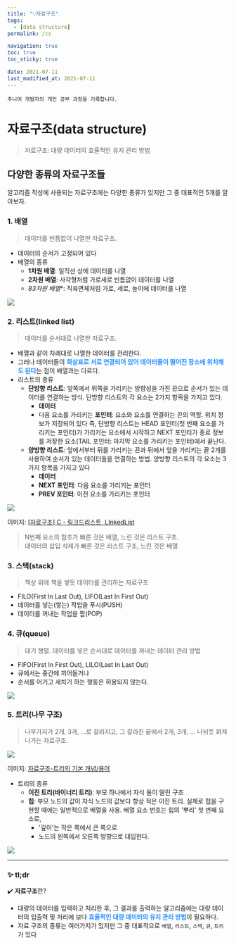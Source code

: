 ```yaml
---
title: "💡자료구조"
tags:
  - [data structure]
permalink: /cs

navigation: true
toc: true
toc_sticky: true

date: 2021-07-11
last_modified_at: 2021-07-11
---
```


`주니어 개발자의 개인 공부 과정을 기록합니다.`


# 자료구조(data structure)

> 자료구조: 대량 데이터의 효율적인 유지 관리 방법

## 다양한 종류의 자료구조들
알고리즘 작성에 사용되는 자료구조에는 다양한 종류가 있지만 그 중 대표적인 5개를 알아보자.

### 1. 배열
>데이터를 빈틈없이 나열한 자료구조.

- 데이터의 순서가 고정되어 있다
- 배열의 종류
  - **1차원 배열**: 일직선 상에 데이터를 나열
  - **2차원 배열**: 사각형처럼 가로세로 빈틈없이 데이터를 나열
  - *83차원 배열**: 직육면체처럼 가로, 세로, 높이에 데이터를 나열

![](https://images.velog.io/images/april_5/post/33c48038-eb1c-4200-ba38-c3a472bff242/%E1%84%87%E1%85%A2%E1%84%8B%E1%85%A7%E1%86%AF.jpeg)


### 2. 리스트(linked list)
>데이터를 순서대로 나열한 자료구조.

- 배열과 같이 차례대로 나열한 데이터를 관리한다.
- 그러나 데이터들이 <span style="color:dodgerblue">**화살표로 서로 연결되어 있어 데이터들이 떨어진 장소에 위치해도 된다**</span>는 점이 배열과는 다르다.
- 리스트의 종류
  - **단방향 리스트**: 앞쪽에서 뒤쪽을 가리키는 방향성을 가진 끈으로 순서가 있는 데이터를 연결하는 방식. 단방향 리스트의 각 요소는 2가지 항목을 가지고 있다.
    - **데이터**
    - 다음 요소를 가리키는 **포인터**: 요소와 요소를 연결하는 끈의 역할. 위치 정보가 저장되어 있다
    즉, 단방향 리스트는 HEAD 포인터(첫 번째 요소를 가리키는 포인터)가 가리키는 요소에서 시작하고 NEXT 포인터가 종료 정보를 저장한 요소(TAIL 포인터: 마지막 요소를 가리키는 포인터)에서 끝난다.
  - **양방향 리스트**: 앞에서부터 뒤를 가리키는 끈과 뒤에서 앞을 가리키는 끝 2개를 사용하여 순서가 있는 데이터들을 연결하는 방법. 양방향 리스트의 각 요소는 3가지 항목을 가지고 있다
    - **데이터**
    - **NEXT 포인터**: 다음 요소를 가리키는 포인터
    - **PREV 포인터**: 이전 요소를 가리키는 포인터

![](https://images.velog.io/images/april_5/post/b1d1c415-e0d8-4af0-be0d-33155e47b618/image.png)


이미지: [[자료구조] C - 링크드리스트, LInkedList](https://blog.geusan.com/28)


> N번째 요소의 참조가 빠른 것은 배열, 느린 것은 리스트 구조.<br />
데이터의 삽입 삭제가 빠른 것은 리스트 구조, 느린 것은 배열


### 3. 스택(stack)
>책상 위에 책을 쌓듯 데이터를 관리하는 자료구조

- FILO(First In Last Out), LIFO(Last In First Out)
- 데이터를 넣는(쌓는) 작업을 푸시(PUSH)
- 데이터를 꺼내는 작업을 팝(POP)

### 4. 큐(queue)
>대기 행렬. 데이터를 넣은 순서대로 데이터를 꺼내는 데이터 관리 방법

- FIFO(First In First Out), LILO(Last In Last Out)
- 큐에서는 중간에 끼어들거나
- 순서를 어기고 새치기 하는 행동은 허용되지 않는다.

![](https://images.velog.io/images/april_5/post/7b6280e4-447f-4ad7-8f66-11acaa9d5998/image.png)


### 5. 트리(나무 구조)
>나무가지가 2개, 3개, ...로 갈라지고, 그 갈라진 끝에서 2개, 3개, ... 나뉘듯 펴져 나가는 자료구조.

![](https://mblogthumb-phinf.pstatic.net/20140219_285/4717010_13927847504767z2aF_PNG/350px-Sorted_binary_tree_svg.png?type=w2)

이미지: [자료구조-트리의 기본 개념/용어](https://m.blog.naver.com/PostView.naver?isHttpsRedirect=true&blogId=4717010&logNo=60209552604)

- 트리의 종류
  - **이진 트리(바이너리 트리)**: 부모 하나에서 자식 둘이 딸린 구조
  - **힙**: 부모 노드의 값이 자식 노드의 값보다 항상 적은 이진 트리. 실제로 힙을 구현할 때에는 일반적으로 배열을 사용. 배열 요소 번호는 힙의 '뿌리' 첫 번째 요소로,
    - '깊이'는 작은 쪽에서 큰 쪽으로
    - 노드의 왼쪽에서 오른쪽 방향으로 대입한다.
  
![](https://images.velog.io/images/april_5/post/595cbbab-3eb7-4819-a9d6-1fc4f5406715/%E1%84%8C%E1%85%A1%E1%84%85%E1%85%AD%E1%84%80%E1%85%AE%E1%84%8C%E1%85%A9%20%E1%84%90%E1%85%B3%E1%84%85%E1%85%B5.png)

---

### ✨ tl;dr

✔️ **자료구조**란?
- 대량의 데이터를 입력하고 처리한 후, 그 결과를 출력하는 알고리즘에는 대량 데이터의 입출력 및 처리에 보다 <span style="color:dodgerblue">**효율적인 대량 데이터의 유지 관리 방법**</span>이 필요하다.
- 자료 구조의 종류는 여러가지가 있지만 그 중 대표적으로 `배열`, `리스트`, `스택`, `큐`, `트리`가 있다 
